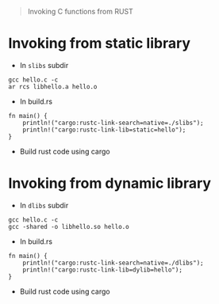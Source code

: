 > Invoking C functions from RUST

# Invoking from static library
* In `slibs` subdir
```
gcc hello.c -c
ar rcs libhello.a hello.o
```
* In build.rs
```
fn main() {
    println!("cargo:rustc-link-search=native=./slibs");
    println!("cargo:rustc-link-lib=static=hello");
}
```
* Build rust code using cargo

# Invoking from dynamic library
* In `dlibs` subdir
```
gcc hello.c -c
gcc -shared -o libhello.so hello.o
```
* In build.rs
```
fn main() {
    println!("cargo:rustc-link-search=native=./dlibs");
    println!("cargo:rustc-link-lib=dylib=hello");
}
```
* Build rust code using cargo




